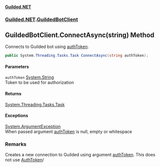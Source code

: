 
#### [Guilded.NET](index 'index')
### [Guilded.NET](index#Guilded_NET 'Guilded.NET').[GuildedBotClient](GuildedBotClient 'Guilded.NET.GuildedBotClient')
## GuildedBotClient.ConnectAsync(string) Method
Connects to Guilded bot using [authToken](GuildedBotClient_ConnectAsync(string)#Guilded_NET_GuildedBotClient_ConnectAsync(string)_authToken 'Guilded.NET.GuildedBotClient.ConnectAsync(string).authToken').  
```csharp
public System.Threading.Tasks.Task ConnectAsync(string authToken);
```

#### Parameters
<a name='Guilded_NET_GuildedBotClient_ConnectAsync(string)_authToken'></a>
`authToken` [System.String](https://docs.microsoft.com/en-us/dotnet/api/System.String 'System.String')  
Token to be used for authorization
  

#### Returns
[System.Threading.Tasks.Task](https://docs.microsoft.com/en-us/dotnet/api/System.Threading.Tasks.Task 'System.Threading.Tasks.Task')  

#### Exceptions
[System.ArgumentException](https://docs.microsoft.com/en-us/dotnet/api/System.ArgumentException 'System.ArgumentException')  
When passed argument [authToken](GuildedBotClient_ConnectAsync(string)#Guilded_NET_GuildedBotClient_ConnectAsync(string)_authToken 'Guilded.NET.GuildedBotClient.ConnectAsync(string).authToken') is null, empty or whitespace
### Remarks
Creates a new connection to Guilded using argument [authToken](GuildedBotClient_ConnectAsync(string)#Guilded_NET_GuildedBotClient_ConnectAsync(string)_authToken 'Guilded.NET.GuildedBotClient.ConnectAsync(string).authToken'). This does not use [AuthToken](GuildedBotClient_AuthToken 'Guilded.NET.GuildedBotClient.AuthToken')/  
